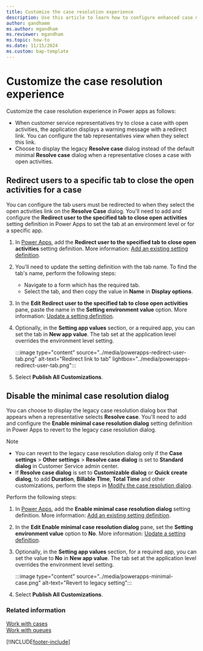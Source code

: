 ```yaml
---
title: Customize the case resolution experience
description: Use this article to learn how to configure enhanced case management.
author: gandhamm 
ms.author: mgandham
ms.reviewer: mgandham
ms.topic: how-to 
ms.date: 11/15/2024 
ms.custom: bap-template 
---
```


# Customize the case resolution experience

Customize the case resolution experience in Power apps as follows:

- When customer service representatives try to close a case with open activities, the application displays a warning message with a redirect link. You can configure the tab representatives view when they select this link.
- Choose to display the legacy **Resolve case** dialog instead of the default minimal **Resolve case** dialog when a representative closes a case with open activities.

##  Redirect users to a specific tab to close the open activities for a case

You can configure the tab users must be redirected to when they select the open activities link on the  **Resolve Case** dialog. You'll need to add and configure the **Redirect user to the specified tab to close open activities** setting definition in Power Apps to set the tab at an environment level or for a specific app.

1. In [Power Apps](https://make.powerapps.com/), add the **Redirect user to the specified tab to close open activities** setting definition. More information: [Add an existing setting definition](/power-apps/maker/data-platform/create-edit-configure-settings#adding-an-existing-setting-definition).
1.  You'll need to update the setting definition with the tab name. To find the tab's name, perform the following steps:
    - Navigate to a form which has the required tab.
    - Select the tab, and then copy the value in **Name** in **Display options**.  
1. In the **Edit Redirect user to the specified tab to close open activities** pane, paste the name in the **Setting environment value** option. More information: [Update a setting definition](/power-apps/maker/data-platform/create-edit-configure-settings#updating-a-setting-definition).
1. Optionally, in the **Setting app values** section, or a required app, you can set the tab in **New app value**. The tab set at the application level overrides the environment level setting.

    :::image type="content" source="../media/powerapps-redirect-user-tab.png" alt-text="Redirect link to tab" lightbox="../media/powerapps-redirect-user-tab.png":::

1. Select **Publish All Customizations**.

## Disable the minimal case resolution dialog

You can choose to display the legacy case resolution dialog box that appears when a representative selects **Resolve case**. You'll need to add and configure the **Enable minimal case resolution dialog** setting definition in Power Apps to revert to the legacy case resolution dialog.

> [!NOTE]
> - You can revert to the legacy case resolution dialog only if the **Case settings** > **Other settings** > **Resolve case dialog** is set to **Standard dialog** in Customer Service admin center.
> - If **Resolve case dialog**  is set to **Customizable dialog** or **Quick create dialog**, to add **Duration**, **Billable TIme**, **Total Time** and other customizations, perform the steps in [Modify the case resolution dialog](modify-case-resolution-dialog.md).

Perform the following steps:

1. In [Power Apps](https://make.powerapps.com/), add the **Enable minimal case resolution dialog** setting definition. More information: [Add an existing setting definition](/power-apps/maker/data-platform/create-edit-configure-settings#adding-an-existing-setting-definition).
1. In the **Edit Enable minimal case resolution dialog** pane, set the **Setting environment value** option to **No**. More information: [Update a setting definition](/power-apps/maker/data-platform/create-edit-configure-settings#updating-a-setting-definition).
1. Optionally, in the **Setting app values** section, for a required app, you can set the value to **No** in **New app value**. The tab set at the application level overrides the environment level setting.

    :::image type="content" source="../media/powerapps-minimal-case.png" alt-text="Revert to legacy setting":::

1. Select **Publish All Customizations**.

### Related information

[Work with cases](../use/customer-service-hub-user-guide-create-a-case.md)  
[Work with queues](../use/work-with-queues.md) 

[!INCLUDE[footer-include](../../includes/footer-banner.md)]
